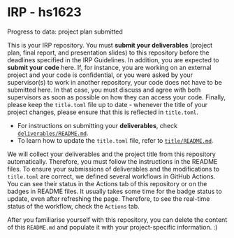 # IRP - hs1623

Progress to data: 
project plan submitted


This is your IRP repository. You must **submit your deliverables** (project plan, final report, and presentation slides) to this repository before the deadlines specified in the IRP Guidelines. In addition, you are expected to **submit your code** here. If, for instance, you are working on an external project and your code is confidential, or you were asked by your supervisor(s) to work in another repository, your code does not have to be submitted here. In that case, you must discuss and agree with both supervisors as soon as possible on how they can access your code. Finally, please keep the `title.toml` file up to date - whenever the title of your project changes, please ensure that this is reflected in `title.toml`.

- For instructions on submitting your **deliverables**, check [`deliverables/README.md`](deliverables/README.md).
- To learn how to update the `title.toml` file, refer to [`title/README.md`](title/README.md).

We will collect your deliverables and the project title from this repository automatically. Therefore, you must follow the instructions in the README files. To ensure your submissions of deliverables and the modifications to `title.toml` are correct, we defined several workflows in GitHub Actions. You can see their status in the Actions tab of this repository or on the badges in README files. It usually takes some time for the badge status to update, even after refreshing the page. Therefore, to see the real-time status of the workflow, check the `Actions` tab.

After you familiarise yourself with this repository, you can delete the content of this `README.md` and populate it with your project-specific information. :)
